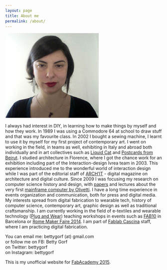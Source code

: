 ```yaml
---
layout: page
title: About me
permalink: /about/
---
```


![01](/img/elisabetta-mori.jpg)

I always had interest in DIY, in learning how to make things by myself and how they work. 
In 1989 I was using a Commodore 64 at school to draw stuff and that was my favourite class. In 2002 I bought a sewing machine, I learnt to use it by myself for my first project of contemporary art. I went on working in the field, in teams as well, exhibiting in Italy and abroad both individually and in art collectives such as [Liquid Cat](http://www.liquidcat.org) and [Postcards from Beirut](http://www.postcardsfrombeirut.org).
I studied architecture in Florence, where I got the chance work for an exhibition including part of the Interaction-design Ivrea team in 2003. This experience introduced me to the wonderful world of interaction design while I was part of the editorial staff of [ARCH’IT](http://architettura.it) - digital magazine on architecture and digital culture. Since 2009 I was focusing my research on computer science history and design, with [papers](http://hapoc2013.sciencesconf.org/26754) and lectures about the very first [mainframe computer by Olivetti](http://www.aisdesign.org/aisd/ettore-sottsass-jr-e-il-design-dei-primi-computer-olivetti). I have a long time experience in events organization and communication, both for press and digital media.
My interests spread from digital fabrication to wearable tech, history of computer science, contemporary art, graphic design as well as traditional craftsmanship. I am currently working in the field of e-textiles and wearable technology ([Plug and Wear](http://www.plugandwear.com)) teaching workshops in events such as [FAB10](http://www.fab10.org) in Barcelona or [Rome Maker Faire 2014](http://www.makerfairerome.eu). I am part of [Fablab Cascina](http://www.fablabcascina.org) staff, where I am practicing digital fabrication.

You can email me: bettygorf (at) gmail.com  
or follow me on FB: Betty Gorf  
on Twitter: bettygorf  
on Instagram: bettygorf  

This is my unofficial website for [FabAcademy 2015](http://www.fabacademy.org).